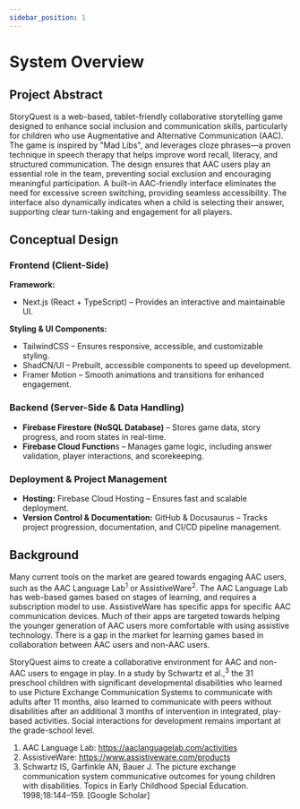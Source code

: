 ```yaml
---
sidebar_position: 1
---
```


# System Overview

## Project Abstract

StoryQuest is a web-based, tablet-friendly collaborative storytelling game designed to enhance social inclusion and 
communication skills, particularly for children who use Augmentative and Alternative Communication (AAC). The game is 
inspired by "Mad Libs", and leverages cloze phrases—a proven technique in speech therapy 
that helps improve word recall, literacy, and structured communication. The design ensures that AAC users play an 
essential role in the team, preventing social exclusion and encouraging meaningful participation. A built-in AAC-friendly 
interface eliminates the need for excessive screen switching, providing seamless accessibility. The interface also dynamically indicates when a child is selecting their answer, supporting clear turn-taking and engagement 
for all players.

## Conceptual Design

### Frontend (Client-Side)
**Framework:**
- Next.js (React + TypeScript) – Provides an interactive and maintainable UI.

**Styling & UI Components:**
- TailwindCSS – Ensures responsive, accessible, and customizable styling.
- ShadCN/UI – Prebuilt, accessible components to speed up development.
- Framer Motion – Smooth animations and transitions for enhanced engagement.

### Backend (Server-Side & Data Handling)
- **Firebase Firestore (NoSQL Database)** – Stores game data, story progress, and room states in real-time.
- **Firebase Cloud Function**s – Manages game logic, including answer validation, player interactions, and scorekeeping.

### Deployment & Project Management
- **Hosting:** Firebase Cloud Hosting – Ensures fast and scalable deployment.
- **Version Control & Documentation:** GitHub & Docusaurus – Tracks project progression, documentation, and CI/CD pipeline management.

## Background

Many current tools on the market are geared towards engaging AAC users, such as the AAC Language Lab<sup>1</sup> or AssistiveWare<sup>2</sup>.
The AAC Language Lab has web-based games based on stages of learning, and requires a subscription model to use. AssistiveWare has specific apps 
for specific AAC communication devices. Much of their apps are targeted towards helping the younger generation of AAC 
users more comfortable with using assistive technology. There is a gap in the market for learning games based in collaboration between AAC users 
and non-AAC users.

StoryQuest aims to create a collaborative environment for AAC and non-AAC users to engage in play. 
In a study by Schwartz et al.,<sup>3</sup> the 31 preschool children with significant developmental disabilities who learned to use Picture 
Exchange Communication Systems to communicate with adults after 11 months, also learned to communicate with peers without disabilities 
after an additional 3 months of intervention in integrated, play-based activities. Social interactions for development remains important 
at the grade-school level. 

1. AAC Language Lab: https://aaclanguagelab.com/activities
2. AssistiveWare: https://www.assistiveware.com/products
3. Schwartz IS, Garfinkle AN, Bauer J. The picture exchange communication system communicative outcomes for young children with disabilities. Topics in Early Childhood Special Education. 1998;18:144–159. [Google Scholar]

